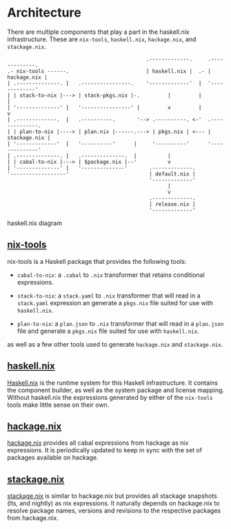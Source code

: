 # Architecture

There are multiple components that play a part in the haskell.nix
infrastructure.  These are `nix-tools`, `haskell.nix`, `hackage.nix`,
and `stackage.nix`.

```no-highlight
                                             .-------------.     .-------------.
.- nix-tools ------.                         | haskell.nix |  .- | hackage.nix |
| .--------------. |   .----------------.    '-------------'  |  '-------------'
| | stack-to-nix |---> | stack-pkgs.nix |-.         |         |         |
| '--------------' |   '----------------' |         v         |         v
| .-------------.  |   .----------.       '--> .----------. <-'  .--------------.
| | plan-to-nix |----> | plan.nix |------.---> | pkgs.nix | <--- | stackage.nix |
| '-------------'  |   '----------'      |     '----------'      '--------------'
| .--------------. |   .--------------.  |          |
| | cabal-to-nix |---> | $package.nix |--'          v
| '--------------' |   '--------------'       .-------------.
'------------------'                          | default.nix |
                                              '-------------'
                                                    |
                                                    v
                                              .-------------.
                                              | release.nix |
                                              '-------------'
```
haskell.nix diagram

## [nix-tools](https://github.com/The-Blockchain-Company/nix-tools)

nix-tools is a Haskell package that provides the following tools:

- `cabal-to-nix`: a `.cabal` to `.nix` transformer that retains
  conditional expressions.

- `stack-to-nix`: a `stack.yaml` to `.nix` transformer that will read
  in a `stack.yaml` expression an generate a `pkgs.nix` file suited for
  use with `haskell.nix`.

- `plan-to-nix`: a `plan.json` to `.nix` transformer that will read in
  a `plan.json` file and generate a `pkgs.nix` file suited for use
  with `haskell.nix`.

as well as a few other tools used to generate `hackage.nix` and `stackage.nix`.

## [haskell.nix][]

[Haskell.nix][] is the runtime system for this Haskell infrastructure.
It contains the component builder, as well as the system package and
license mapping.  Without haskell.nix the expressions generated by
either of the `nix-tools` tools make little sense on their own.

## [hackage.nix][]

[hackage.nix][] provides all cabal expressions from hackage as nix
expressions.  It is periodically updated to keep in sync with the set
of packages available on hackage.

## [stackage.nix][]

[stackage.nix][] is similar to hackage.nix but provides all stackage
snapshots (lts, and nightly) as nix expressions.  It naturally depends
on hackage.nix to resolve package names, versions and revisions to the
respective packages from hackage.nix.

[haskell.nix]: https://github.com/The-Blockchain-Company/haskell.nix
[hackage.nix]: https://github.com/The-Blockchain-Company/hackage.nix
[stackage.nix]: https://github.com/The-Blockchain-Company/stackage.nix
